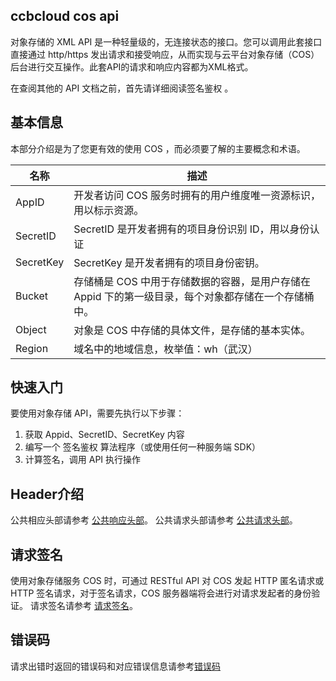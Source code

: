 ## ccbcloud cos api

对象存储的 XML API 是一种轻量级的，无连接状态的接口。您可以调用此套接口直接通过 http/https 发出请求和接受响应，从而实现与云平台对象存储（COS）后台进行交互操作。此套API的请求和响应内容都为XML格式。

在查阅其他的 API 文档之前，首先请详细阅读签名鉴权 。

## 基本信息

本部分介绍是为了您更有效的使用 COS ，而必须要了解的主要概念和术语。

| 名称          | 描述                                       |
| ----------- | ---------------------------------------- |
| AppID | 开发者访问 COS 服务时拥有的用户维度唯一资源标识，用以标示资源。       |
| SecretID    | SecretID 是开发者拥有的项目身份识别 ID，用以身份认证         |
| SecretKey   | SecretKey 是开发者拥有的项目身份密钥。                 |
| Bucket      | 存储桶是 COS 中用于存储数据的容器，是用户存储在 Appid 下的第一级目录，每个对象都存储在一个存储桶中。 |
| Object      | 对象是 COS 中存储的具体文件，是存储的基本实体。               |
| Region      | 域名中的地域信息，枚举值：wh（武汉） |

## 快速入门

要使用对象存储 API，需要先执行以下步骤：

1. 获取 Appid、SecretID、SecretKey 内容
2. 编写一个 签名鉴权 算法程序（或使用任何一种服务端 SDK）
3. 计算签名，调用 API 执行操作

## Header介绍
公共相应头部请参考 [公共响应头部](https://github.com/ccbcloud/cos-api/blob/master/%E5%85%AC%E5%85%B1%E5%93%8D%E5%BA%94%E5%A4%B4%E9%83%A8.md)。
公共请求头部请参考 [公共请求头部](https://github.com/ccbcloud/cos-api/blob/master/%E5%85%AC%E5%85%B1%E8%AF%B7%E6%B1%82%E5%A4%B4%E9%83%A8.md)。

## 请求签名
使用对象存储服务 COS 时，可通过 RESTful API 对 COS 发起 HTTP 匿名请求或 HTTP 签名请求，对于签名请求，COS 服务器端将会进行对请求发起者的身份验证。
请求签名请参考 [请求签名](https://github.com/ccbcloud/cos-api/blob/master/%E8%AF%B7%E6%B1%82%E7%AD%BE%E5%90%8D.md)。


## 错误码
请求出错时返回的错误码和对应错误信息请参考[错误码](https://github.com/ccbcloud/cos-api/blob/master/%E9%94%99%E8%AF%AF%E7%A0%81.md)

